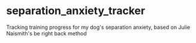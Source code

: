 # separation_anxiety_tracker
Tracking training progress for my dog's separation anxiety, based on Julie Naismith's be right back method
